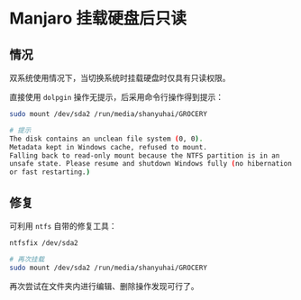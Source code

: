 # Manjaro 挂载硬盘后只读

## 情况

双系统使用情况下，当切换系统时挂载硬盘时仅具有只读权限。

直接使用 `dolpgin` 操作无提示，后采用命令行操作得到提示：

```bash
sudo mount /dev/sda2 /run/media/shanyuhai/GROCERY

# 提示
The disk contains an unclean file system (0, 0).
Metadata kept in Windows cache, refused to mount.
Falling back to read-only mount because the NTFS partition is in an
unsafe state. Please resume and shutdown Windows fully (no hibernation
or fast restarting.)
```

## 修复

可利用 `ntfs` 自带的修复工具：

```bash
ntfsfix /dev/sda2

# 再次挂载
sudo mount /dev/sda2 /run/media/shanyuhai/GROCERY
```

再次尝试在文件夹内进行编辑、删除操作发现可行了。
